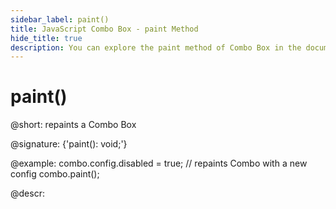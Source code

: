 ```yaml
---
sidebar_label: paint()
title: JavaScript Combo Box - paint Method 
hide_title: true
description: You can explore the paint method of Combo Box in the documentation of the DHTMLX JavaScript UI library. Browse developer guides and API reference, try out code examples and live demos, and download a free 30-day evaluation version of DHTMLX Suite 7.
---
```

 
# paint()

@short: repaints a Combo Box

@signature: {'paint(): void;'}

@example:
combo.config.disabled = true;
// repaints Combo with a new config
combo.paint();

@descr:
